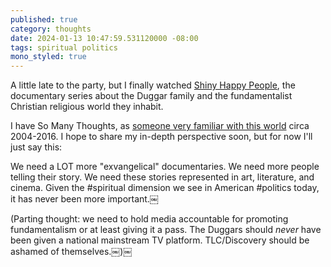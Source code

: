 ```yaml
---
published: true
category: thoughts
date: 2024-01-13 10:47:59.531120000 -08:00
tags: spiritual politics
mono_styled: true
---
```


A little late to the party, but I finally watched [Shiny Happy People](https://en.wikipedia.org/wiki/Shiny_Happy_People:_Duggar_Family_Secrets), the documentary series about the Duggar family and the fundamentalist Christian religious world they inhabit.

I have So Many Thoughts, as [someone very familiar with this world](https://simplepraxis.life/2019/leaving-it-all-behind-my-exvangelical-story) circa 2004-2016. I hope to share my in-depth perspective soon, but for now I'll just say this:

We need a LOT more "exvangelical" documentaries. We need more people telling their story. We need these stories represented in art, literature, and cinema. Given the #spiritual dimension we see in American #politics today, it has never been more important.￼

(Parting thought: we need to hold media accountable for promoting fundamentalism or at least giving it a pass. The Duggars should _never_ have been given a national mainstream TV platform. TLC/Discovery should be ashamed of themselves.￼)￼